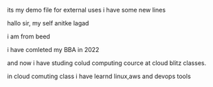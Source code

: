 its my demo file for external uses
i have some new lines

hallo sir,
my self anitke lagad

i am from beed 

i have comleted my BBA in 2022

and now i have studing colud computing cource at cloud blitz classes.

in cloud comuting class i have learnd linux,aws and devops tools
